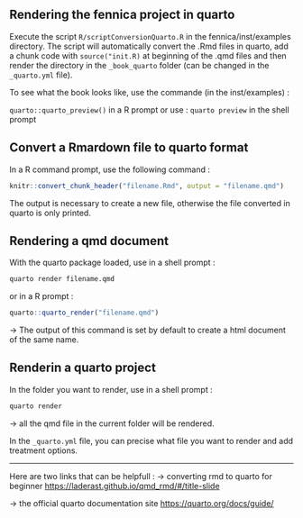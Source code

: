 ## Rendering the fennica project in quarto 

Execute the script `R/scriptConversionQuarto.R` in the fennica/inst/examples directory.
The script will automatically convert the .Rmd files in quarto, add a chunk code with `source("init.R)` at beginning of the .qmd files and then render the directory in the `_book_quarto` folder (can be changed in the `_quarto.yml` file).

To see what the book looks like, use the commande (in the inst/examples) :

`quarto::quarto_preview()` in a R prompt 
or use :
`quarto preview` in the shell prompt


## Convert a Rmardown file to quarto format

In a R command prompt, use the following command : 
```R
knitr::convert_chunk_header("filename.Rmd", output = "filename.qmd")
``` 

The output is necessary to create a new file, otherwise the file converted in quarto is only printed. 


## Rendering a qmd document 

With the quarto package loaded, use in a shell prompt :
```sh
quarto render filename.qmd
```

or in a R prompt :
```R
quarto::quarto_render("filename.qmd")
```

-> The output of this command is set by default to create a html document of the same name.

## Renderin a quarto project

In the folder you want to render, use in a shell prompt :
```sh
quarto render 
```

-> all the qmd file in the current folder will be rendered. 

In the `_quarto.yml` file, you can precise what file you want to render and add treatment options.


---

Here are two links that can be helpfull : 
-> converting rmd to quarto for beginner
https://laderast.github.io/qmd_rmd/#/title-slide 

-> the official quarto documentation site
https://quarto.org/docs/guide/
